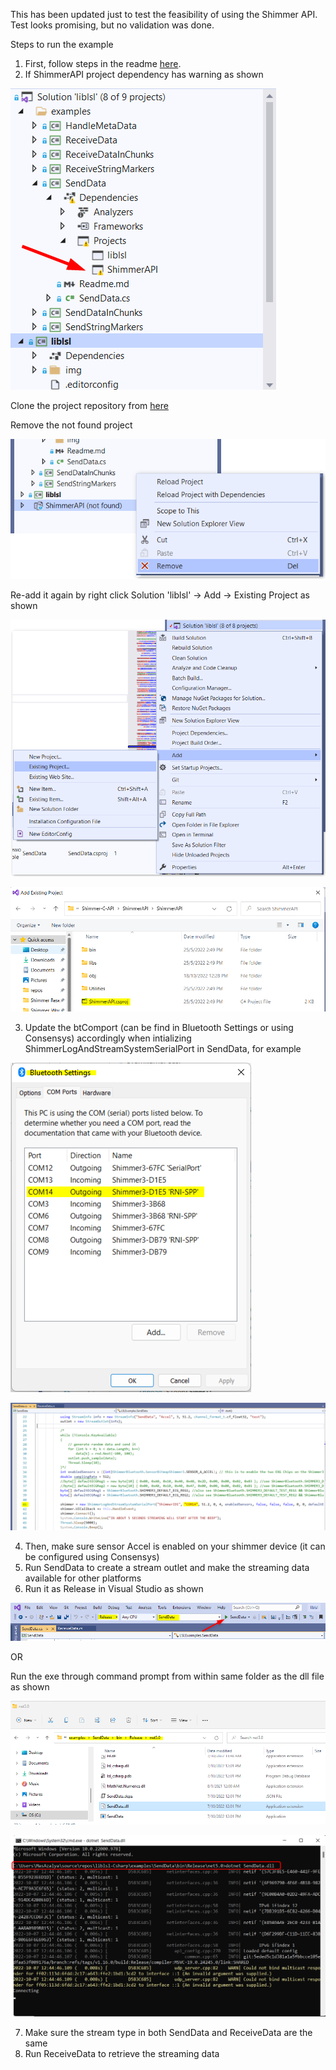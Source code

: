 This has been updated just to test the feasibility of using the Shimmer API. Test looks promising, but no validation was done.

Steps to run the example
1. First, follow steps in the readme [here](https://github.com/ShimmerEngineering/liblsl-Csharp/tree/shimmer_dev).
2. If ShimmerAPI project dependency has warning as shown

![](img/vs2019_lsl_warning.png)

Clone the project repository from [here](https://github.com/ShimmerEngineering/Shimmer-C-API)

Remove the not found project

![](img/vs2019_lsl_remove.png)

Re-add it again by right click Solution 'liblsl' -> Add -> Existing Project as shown

![](img/vs2019_lsl_addExisting.png)

![](img/vs2019_lsl_shimmerAPI.png)

3. Update the btComport (can be find in Bluetooth Settings or using Consensys) accordingly when intializing ShimmerLogAndStreamSystemSerialPort in SendData, for example 

![](img/vs2019_lsl_btComport.png)

![](img/vs2019_lsl_codeComport.png)

4. Then, make sure sensor Accel is enabled on your shimmer device (it can be configured using Consensys)
5. Run SendData to create a stream outlet and make the streaming data available for other platforms
6. Run it as Release in Visual Studio as shown

![](img/vs2019_lsl_release.png)

OR 

Run the exe through command prompt from within same folder as the dll file as shown

![](img/vs2019_lsl_dir.png)

![](img/vs2019_lsl_cmd.png)

7. Make sure the stream type in both SendData and ReceiveData are the same
8. Run ReceiveData to retrieve the streaming data

